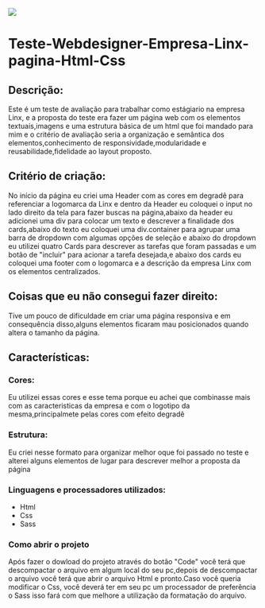 ![](https://github.com/evandroid95/Teste-Webdesigner-Empresa-Linx-pagina-Html-Css/blob/master/Gif_Linx%5B1%5D.gif)
# Teste-Webdesigner-Empresa-Linx-pagina-Html-Css

## Descrição:

Este é um teste de avaliação para trabalhar como estágiario na empresa Linx, e a proposta do teste era fazer um página web com os elementos textuais,imagens e uma estrutura básica de um html que foi mandado para mim e o critério de avaliação seria a organização e semântica dos elementos,conhecimento de responsividade,modularidade e reusabilidade,fidelidade ao layout proposto.


## Critério de criação:

No início da página eu criei uma Header com as cores em degradê para referenciar a logomarca da Linx e dentro da Header eu coloquei o input no lado direito da tela para fazer buscas na página,abaixo da header eu adicionei uma div para colocar um texto e descrever a finalidade dos cards,abaixo do texto eu coloquei uma div.container para agrupar uma barra de dropdown com algumas opções de seleção e abaixo do dropdown eu utilizei quatro Cards para descrever as tarefas que foram passadas e um botão de "incluir" para acionar a tarefa desejada,e abaixo dos cards eu coloquei uma footer com o logomarca e a descrição da empresa Linx com os elementos centralizados.

## Coisas que eu não consegui fazer direito:

Tive um pouco de dificuldade em criar uma página responsiva e em consequência disso,alguns elementos ficaram mau posicionados quando altera o tamanho da página.

## Características:

### Cores:

 Eu utilizei essas cores e esse tema porque eu achei que combinasse mais com as caracteristicas da empresa e com o logotipo da mesma,principalmete pelas cores com efeito degradê 

### Estrutura:

 Eu criei nesse formato para organizar melhor oque foi passado no teste e alterei alguns elementos de lugar para descrever melhor a proposta da página

### Linguagens e processadores utilizados:

- Html
- Css
- Sass

### Como abrir o projeto

Após fazer o dowload do projeto através do botão "Code" você terá que descompactar o arquivo em algum local do seu pc,depois de descompactar o arquivo você terá que abrir o arquivo Html e pronto.Caso você queria modificar o Css, você deverá ter em seu pc um processador de preferência o Sass isso fará com que melhore a utilização da formatação do arquivo.
